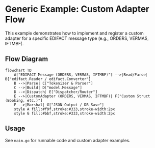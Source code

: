 # Generic Example: Custom Adapter Flow

This example demonstrates how to implement and register a custom adapter for a specific EDIFACT message type (e.g., ORDERS, VERMAS, IFTMBF).

## Flow Diagram

```mermaid
flowchart TD
    A["EDIFACT Message (ORDERS, VERMAS, IFTMBF)"] -->|Read/Parse| B["edifact.Reader / edifact.Converter"]
    B -->|Parse| C["Tokenizer & Parser"]
    C -->|Build| D["model.Message"]
    D -->|Dispatch| E["Dispatcher/Router"]
    E -->|CustomAdapter (ORDERS, VERMAS, IFTMBF)| F["Custom Struct (Booking, etc.)"]
    F -->|Marshal| G["JSON Output / DB Save"]
    style A fill:#f9f,stroke:#333,stroke-width:2px
    style G fill:#bbf,stroke:#333,stroke-width:2px
```

## Usage

See `main.go` for runnable code and custom adapter examples. 